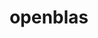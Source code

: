 ---
title: "openblas"
layout: cache
categories: [package, develop-2024-10-06]
meta: {"versions": ["0.3.28"], "compilers": ["apple-clang@=15.0.0", "gcc@=11.1.0", "gcc@=11.4.0", "gcc@=12.3.0", "gcc@=13.2.0", "gcc@=7.3.1", "gcc@=7.5.0", "gcc@=9.4.0", "oneapi@=2024.2.1"], "oss": ["amzn2", "ubuntu18.04", "ubuntu20.04", "ubuntu22.04", "ubuntu24.04", "ventura"], "platforms": ["darwin", "linux"], "targets": ["aarch64", "neoverse_n1", "neoverse_v1", "neoverse_v2", "ppc64le", "x86_64_v3"], "stacks": ["aws-isc", "aws-isc-aarch64", "build_systems", "data-vis-sdk", "e4s", "e4s-neoverse-v2", "e4s-neoverse_v1", "e4s-oneapi", "e4s-power", "e4s-rocm-external", "ml-darwin-aarch64-mps", "ml-linux-x86_64-cpu", "ml-linux-x86_64-cuda", "ml-linux-x86_64-rocm", "radiuss", "radiuss-aws", "radiuss-aws-aarch64", "root", "tutorial"], "num_specs": 24, "num_specs_by_stack": {"root": 24, "ml-darwin-aarch64-mps": 1, "radiuss-aws-aarch64": 2, "aws-isc-aarch64": 2, "radiuss-aws": 1, "aws-isc": 1, "radiuss": 1, "build_systems": 1, "e4s-power": 2, "e4s-neoverse_v1": 2, "data-vis-sdk": 1, "e4s-neoverse-v2": 2, "e4s-rocm-external": 1, "e4s": 3, "tutorial": 4, "e4s-oneapi": 2, "ml-linux-x86_64-cpu": 1, "ml-linux-x86_64-cuda": 1, "ml-linux-x86_64-rocm": 1}}
spec_details: [{"hash": "gvd4lw4nwitc62npcv4erjgfifeczz3w", "compiler": "apple-clang@=15.0.0", "versions": ["0.3.28"], "os": "ventura", "platform": "darwin", "target": "aarch64", "variants": ["~bignuma", "build_system=makefile", "~consistent_fpcsr", "+dynamic_dispatch", "~fortran", "~ilp64", "+locking", "patches=d0b9276", "+pic", "+shared", "symbol_suffix=none", "threads=none"], "stacks": ["root", "ml-darwin-aarch64-mps"], "size": "-", "tarball": "https://binaries.spack.io/develop-2024-10-06/build_cache/darwin-ventura-aarch64/apple-clang-15.0.0/openblas-0.3.28/darwin-ventura-aarch64-apple-clang-15.0.0-openblas-0.3.28-gvd4lw4nwitc62npcv4erjgfifeczz3w.spack"}, {"hash": "tmavttrhqw2mddtz3p2wkm4jqdsjx3q7", "compiler": "gcc@=7.3.1", "versions": ["0.3.28"], "os": "amzn2", "platform": "linux", "target": "aarch64", "variants": ["~bignuma", "build_system=makefile", "~consistent_fpcsr", "+dynamic_dispatch", "+fortran", "~ilp64", "+locking", "patches=d0b9276", "+pic", "+shared", "symbol_suffix=none", "threads=none"], "stacks": ["root", "radiuss-aws-aarch64"], "size": "-", "tarball": "https://binaries.spack.io/develop-2024-10-06/build_cache/linux-amzn2-aarch64/gcc-7.3.1/openblas-0.3.28/linux-amzn2-aarch64-gcc-7.3.1-openblas-0.3.28-tmavttrhqw2mddtz3p2wkm4jqdsjx3q7.spack"}, {"hash": "bseca4ccabn2fsyr4id7n2ypcu4giq7q", "compiler": "gcc@=7.3.1", "versions": ["0.3.28"], "os": "amzn2", "platform": "linux", "target": "aarch64", "variants": ["~bignuma", "build_system=makefile", "~consistent_fpcsr", "+dynamic_dispatch", "+fortran", "~ilp64", "+locking", "patches=d0b9276", "+pic", "+shared", "symbol_suffix=none", "threads=openmp"], "stacks": ["root", "aws-isc-aarch64"], "size": "-", "tarball": "https://binaries.spack.io/develop-2024-10-06/build_cache/linux-amzn2-aarch64/gcc-7.3.1/openblas-0.3.28/linux-amzn2-aarch64-gcc-7.3.1-openblas-0.3.28-bseca4ccabn2fsyr4id7n2ypcu4giq7q.spack"}, {"hash": "jrhedudl6itcfo4ssa3nwkn3hyixoo6k", "compiler": "gcc@=7.3.1", "versions": ["0.3.28"], "os": "amzn2", "platform": "linux", "target": "neoverse_n1", "variants": ["~bignuma", "build_system=makefile", "~consistent_fpcsr", "+dynamic_dispatch", "+fortran", "~ilp64", "+locking", "patches=d0b9276", "+pic", "+shared", "symbol_suffix=none", "threads=openmp"], "stacks": ["root", "aws-isc-aarch64"], "size": "-", "tarball": "https://binaries.spack.io/develop-2024-10-06/build_cache/linux-amzn2-neoverse_n1/gcc-7.3.1/openblas-0.3.28/linux-amzn2-neoverse_n1-gcc-7.3.1-openblas-0.3.28-jrhedudl6itcfo4ssa3nwkn3hyixoo6k.spack"}, {"hash": "hp3kq5oicbimyd26ggmpxjcbyny6zsgc", "compiler": "gcc@=7.3.1", "versions": ["0.3.28"], "os": "amzn2", "platform": "linux", "target": "neoverse_n1", "variants": ["~bignuma", "build_system=makefile", "~consistent_fpcsr", "+dynamic_dispatch", "+fortran", "~ilp64", "+locking", "patches=d0b9276", "+pic", "+shared", "symbol_suffix=none", "threads=none"], "stacks": ["root", "radiuss-aws-aarch64"], "size": "-", "tarball": "https://binaries.spack.io/develop-2024-10-06/build_cache/linux-amzn2-neoverse_n1/gcc-7.3.1/openblas-0.3.28/linux-amzn2-neoverse_n1-gcc-7.3.1-openblas-0.3.28-hp3kq5oicbimyd26ggmpxjcbyny6zsgc.spack"}, {"hash": "jsj3m2if5eln5hfs4n5sbiy64ojy4sdz", "compiler": "gcc@=7.3.1", "versions": ["0.3.28"], "os": "amzn2", "platform": "linux", "target": "x86_64_v3", "variants": ["~bignuma", "build_system=makefile", "~consistent_fpcsr", "+dynamic_dispatch", "+fortran", "~ilp64", "+locking", "patches=d0b9276", "+pic", "+shared", "symbol_suffix=none", "threads=none"], "stacks": ["root", "radiuss-aws"], "size": "-", "tarball": "https://binaries.spack.io/develop-2024-10-06/build_cache/linux-amzn2-x86_64_v3/gcc-7.3.1/openblas-0.3.28/linux-amzn2-x86_64_v3-gcc-7.3.1-openblas-0.3.28-jsj3m2if5eln5hfs4n5sbiy64ojy4sdz.spack"}, {"hash": "axkjykzlopt2626fk3jxhfm5te6ziyij", "compiler": "gcc@=7.3.1", "versions": ["0.3.28"], "os": "amzn2", "platform": "linux", "target": "x86_64_v3", "variants": ["~bignuma", "build_system=makefile", "~consistent_fpcsr", "+dynamic_dispatch", "+fortran", "~ilp64", "+locking", "patches=d0b9276", "+pic", "+shared", "symbol_suffix=none", "threads=openmp"], "stacks": ["aws-isc", "root"], "size": "-", "tarball": "https://binaries.spack.io/develop-2024-10-06/build_cache/linux-amzn2-x86_64_v3/gcc-7.3.1/openblas-0.3.28/linux-amzn2-x86_64_v3-gcc-7.3.1-openblas-0.3.28-axkjykzlopt2626fk3jxhfm5te6ziyij.spack"}, {"hash": "jerslx52gm7feakxh32aooemjtppqjwj", "compiler": "gcc@=7.5.0", "versions": ["0.3.28"], "os": "ubuntu18.04", "platform": "linux", "target": "x86_64_v3", "variants": ["~bignuma", "build_system=makefile", "~consistent_fpcsr", "+dynamic_dispatch", "+fortran", "~ilp64", "+locking", "patches=d0b9276", "+pic", "+shared", "symbol_suffix=none", "threads=none"], "stacks": ["radiuss", "build_systems", "root"], "size": "-", "tarball": "https://binaries.spack.io/develop-2024-10-06/build_cache/linux-ubuntu18.04-x86_64_v3/gcc-7.5.0/openblas-0.3.28/linux-ubuntu18.04-x86_64_v3-gcc-7.5.0-openblas-0.3.28-jerslx52gm7feakxh32aooemjtppqjwj.spack"}, {"hash": "kzk4klczxcjowwaupi4v56m3zokw7b55", "compiler": "gcc@=9.4.0", "versions": ["0.3.28"], "os": "ubuntu20.04", "platform": "linux", "target": "ppc64le", "variants": ["~bignuma", "build_system=makefile", "~consistent_fpcsr", "+dynamic_dispatch", "+fortran", "~ilp64", "+locking", "patches=d0b9276", "+pic", "+shared", "symbol_suffix=none", "threads=openmp"], "stacks": ["root", "e4s-power"], "size": "-", "tarball": "https://binaries.spack.io/develop-2024-10-06/build_cache/linux-ubuntu20.04-ppc64le/gcc-9.4.0/openblas-0.3.28/linux-ubuntu20.04-ppc64le-gcc-9.4.0-openblas-0.3.28-kzk4klczxcjowwaupi4v56m3zokw7b55.spack"}, {"hash": "ee2wllxrl7hh6owb5uaky5b5xzrsk57d", "compiler": "gcc@=9.4.0", "versions": ["0.3.28"], "os": "ubuntu20.04", "platform": "linux", "target": "ppc64le", "variants": ["~bignuma", "build_system=makefile", "~consistent_fpcsr", "+dynamic_dispatch", "+fortran", "~ilp64", "+locking", "patches=d0b9276", "+pic", "~shared", "symbol_suffix=none", "threads=openmp"], "stacks": ["root", "e4s-power"], "size": "-", "tarball": "https://binaries.spack.io/develop-2024-10-06/build_cache/linux-ubuntu20.04-ppc64le/gcc-9.4.0/openblas-0.3.28/linux-ubuntu20.04-ppc64le-gcc-9.4.0-openblas-0.3.28-ee2wllxrl7hh6owb5uaky5b5xzrsk57d.spack"}, {"hash": "bpwjg6arlapucswen74p3zrgdysbdagk", "compiler": "gcc@=11.4.0", "versions": ["0.3.28"], "os": "ubuntu22.04", "platform": "linux", "target": "neoverse_v1", "variants": ["~bignuma", "build_system=makefile", "~consistent_fpcsr", "+dynamic_dispatch", "+fortran", "~ilp64", "+locking", "patches=d0b9276", "+pic", "+shared", "symbol_suffix=none", "threads=openmp"], "stacks": ["root", "e4s-neoverse_v1"], "size": "-", "tarball": "https://binaries.spack.io/develop-2024-10-06/build_cache/linux-ubuntu22.04-neoverse_v1/gcc-11.4.0/openblas-0.3.28/linux-ubuntu22.04-neoverse_v1-gcc-11.4.0-openblas-0.3.28-bpwjg6arlapucswen74p3zrgdysbdagk.spack"}, {"hash": "o4b2sgeht2avcle4cxgrgg7ffvsxgjhc", "compiler": "gcc@=11.1.0", "versions": ["0.3.28"], "os": "ubuntu20.04", "platform": "linux", "target": "x86_64_v3", "variants": ["~bignuma", "build_system=makefile", "~consistent_fpcsr", "+dynamic_dispatch", "+fortran", "~ilp64", "+locking", "patches=d0b9276", "+pic", "+shared", "symbol_suffix=none", "threads=none"], "stacks": ["root", "data-vis-sdk"], "size": "-", "tarball": "https://binaries.spack.io/develop-2024-10-06/build_cache/linux-ubuntu20.04-x86_64_v3/gcc-11.1.0/openblas-0.3.28/linux-ubuntu20.04-x86_64_v3-gcc-11.1.0-openblas-0.3.28-o4b2sgeht2avcle4cxgrgg7ffvsxgjhc.spack"}, {"hash": "uik4lzqfdh7a3ub3m7wg34jkzl42shan", "compiler": "gcc@=11.4.0", "versions": ["0.3.28"], "os": "ubuntu22.04", "platform": "linux", "target": "neoverse_v1", "variants": ["~bignuma", "build_system=makefile", "~consistent_fpcsr", "+dynamic_dispatch", "+fortran", "~ilp64", "+locking", "patches=d0b9276", "+pic", "~shared", "symbol_suffix=none", "threads=openmp"], "stacks": ["root", "e4s-neoverse_v1"], "size": "-", "tarball": "https://binaries.spack.io/develop-2024-10-06/build_cache/linux-ubuntu22.04-neoverse_v1/gcc-11.4.0/openblas-0.3.28/linux-ubuntu22.04-neoverse_v1-gcc-11.4.0-openblas-0.3.28-uik4lzqfdh7a3ub3m7wg34jkzl42shan.spack"}, {"hash": "weglw3kiutvzfekuaiztxhgi75hm5ocw", "compiler": "gcc@=11.4.0", "versions": ["0.3.28"], "os": "ubuntu22.04", "platform": "linux", "target": "neoverse_v2", "variants": ["~bignuma", "build_system=makefile", "~consistent_fpcsr", "+dynamic_dispatch", "+fortran", "~ilp64", "+locking", "patches=d0b9276", "+pic", "+shared", "symbol_suffix=none", "threads=openmp"], "stacks": ["root", "e4s-neoverse-v2"], "size": "-", "tarball": "https://binaries.spack.io/develop-2024-10-06/build_cache/linux-ubuntu22.04-neoverse_v2/gcc-11.4.0/openblas-0.3.28/linux-ubuntu22.04-neoverse_v2-gcc-11.4.0-openblas-0.3.28-weglw3kiutvzfekuaiztxhgi75hm5ocw.spack"}, {"hash": "oyzepxm7l2wkhyv3knkbxqwuurttdpgv", "compiler": "gcc@=11.4.0", "versions": ["0.3.28"], "os": "ubuntu22.04", "platform": "linux", "target": "neoverse_v2", "variants": ["~bignuma", "build_system=makefile", "~consistent_fpcsr", "+dynamic_dispatch", "+fortran", "~ilp64", "+locking", "patches=d0b9276", "+pic", "~shared", "symbol_suffix=none", "threads=openmp"], "stacks": ["root", "e4s-neoverse-v2"], "size": "-", "tarball": "https://binaries.spack.io/develop-2024-10-06/build_cache/linux-ubuntu22.04-neoverse_v2/gcc-11.4.0/openblas-0.3.28/linux-ubuntu22.04-neoverse_v2-gcc-11.4.0-openblas-0.3.28-oyzepxm7l2wkhyv3knkbxqwuurttdpgv.spack"}, {"hash": "qabirq3s7yprjoej77fsqzg4lyhgrt2c", "compiler": "gcc@=11.4.0", "versions": ["0.3.28"], "os": "ubuntu22.04", "platform": "linux", "target": "x86_64_v3", "variants": ["~bignuma", "build_system=makefile", "~consistent_fpcsr", "+dynamic_dispatch", "+fortran", "~ilp64", "+locking", "patches=d0b9276", "+pic", "+shared", "symbol_suffix=none", "threads=openmp"], "stacks": ["root", "e4s-rocm-external", "e4s"], "size": "-", "tarball": "https://binaries.spack.io/develop-2024-10-06/build_cache/linux-ubuntu22.04-x86_64_v3/gcc-11.4.0/openblas-0.3.28/linux-ubuntu22.04-x86_64_v3-gcc-11.4.0-openblas-0.3.28-qabirq3s7yprjoej77fsqzg4lyhgrt2c.spack"}, {"hash": "nlq7jtp5drctc23iheczkeih7v4wnlc5", "compiler": "gcc@=11.4.0", "versions": ["0.3.28"], "os": "ubuntu22.04", "platform": "linux", "target": "x86_64_v3", "variants": ["~bignuma", "build_system=makefile", "~consistent_fpcsr", "+dynamic_dispatch", "+fortran", "+ilp64", "+locking", "patches=d0b9276", "+pic", "+shared", "symbol_suffix=64_", "threads=openmp"], "stacks": ["root", "tutorial", "e4s"], "size": "-", "tarball": "https://binaries.spack.io/develop-2024-10-06/build_cache/linux-ubuntu22.04-x86_64_v3/gcc-11.4.0/openblas-0.3.28/linux-ubuntu22.04-x86_64_v3-gcc-11.4.0-openblas-0.3.28-nlq7jtp5drctc23iheczkeih7v4wnlc5.spack"}, {"hash": "7pfguioz2xdjzna2namspzqawks623ux", "compiler": "gcc@=11.4.0", "versions": ["0.3.28"], "os": "ubuntu22.04", "platform": "linux", "target": "x86_64_v3", "variants": ["~bignuma", "build_system=makefile", "~consistent_fpcsr", "+dynamic_dispatch", "+fortran", "~ilp64", "+locking", "patches=d0b9276", "+pic", "~shared", "symbol_suffix=none", "threads=openmp"], "stacks": ["root", "e4s"], "size": "-", "tarball": "https://binaries.spack.io/develop-2024-10-06/build_cache/linux-ubuntu22.04-x86_64_v3/gcc-11.4.0/openblas-0.3.28/linux-ubuntu22.04-x86_64_v3-gcc-11.4.0-openblas-0.3.28-7pfguioz2xdjzna2namspzqawks623ux.spack"}, {"hash": "w2fghghowf7wdz5fyl6sjqfdp232uksm", "compiler": "gcc@=11.4.0", "versions": ["0.3.28"], "os": "ubuntu22.04", "platform": "linux", "target": "x86_64_v3", "variants": ["~bignuma", "build_system=makefile", "~consistent_fpcsr", "+dynamic_dispatch", "+fortran", "~ilp64", "+locking", "patches=d0b9276", "+pic", "+shared", "symbol_suffix=none", "threads=none"], "stacks": ["root", "tutorial"], "size": "-", "tarball": "https://binaries.spack.io/develop-2024-10-06/build_cache/linux-ubuntu22.04-x86_64_v3/gcc-11.4.0/openblas-0.3.28/linux-ubuntu22.04-x86_64_v3-gcc-11.4.0-openblas-0.3.28-w2fghghowf7wdz5fyl6sjqfdp232uksm.spack"}, {"hash": "aliqr5t6k2tzder6t7j6rvvabjqagkph", "compiler": "gcc@=12.3.0", "versions": ["0.3.28"], "os": "ubuntu22.04", "platform": "linux", "target": "x86_64_v3", "variants": ["~bignuma", "build_system=makefile", "~consistent_fpcsr", "+dynamic_dispatch", "+fortran", "~ilp64", "+locking", "patches=d0b9276", "+pic", "+shared", "symbol_suffix=none", "threads=none"], "stacks": ["root", "tutorial"], "size": "-", "tarball": "https://binaries.spack.io/develop-2024-10-06/build_cache/linux-ubuntu22.04-x86_64_v3/gcc-12.3.0/openblas-0.3.28/linux-ubuntu22.04-x86_64_v3-gcc-12.3.0-openblas-0.3.28-aliqr5t6k2tzder6t7j6rvvabjqagkph.spack"}, {"hash": "v6aqcj3jl2ztlkkvvizoycyittv2x5ar", "compiler": "gcc@=12.3.0", "versions": ["0.3.28"], "os": "ubuntu22.04", "platform": "linux", "target": "x86_64_v3", "variants": ["~bignuma", "build_system=makefile", "~consistent_fpcsr", "+dynamic_dispatch", "+fortran", "~ilp64", "+locking", "patches=d0b9276", "+pic", "+shared", "symbol_suffix=none", "threads=openmp"], "stacks": ["root", "tutorial"], "size": "-", "tarball": "https://binaries.spack.io/develop-2024-10-06/build_cache/linux-ubuntu22.04-x86_64_v3/gcc-12.3.0/openblas-0.3.28/linux-ubuntu22.04-x86_64_v3-gcc-12.3.0-openblas-0.3.28-v6aqcj3jl2ztlkkvvizoycyittv2x5ar.spack"}, {"hash": "26j5ogx24re5wdx4egivgm5oxfxzdygp", "compiler": "oneapi@=2024.2.1", "versions": ["0.3.28"], "os": "ubuntu22.04", "platform": "linux", "target": "x86_64_v3", "variants": ["~bignuma", "build_system=makefile", "~consistent_fpcsr", "+dynamic_dispatch", "+fortran", "~ilp64", "+locking", "patches=d0b9276", "+pic", "+shared", "symbol_suffix=none", "threads=openmp"], "stacks": ["root", "e4s-oneapi"], "size": "-", "tarball": "https://binaries.spack.io/develop-2024-10-06/build_cache/linux-ubuntu22.04-x86_64_v3/oneapi-2024.2.1/openblas-0.3.28/linux-ubuntu22.04-x86_64_v3-oneapi-2024.2.1-openblas-0.3.28-26j5ogx24re5wdx4egivgm5oxfxzdygp.spack"}, {"hash": "omhoq7vzfgo7v2d6aut5kw2fk3r4plfk", "compiler": "oneapi@=2024.2.1", "versions": ["0.3.28"], "os": "ubuntu22.04", "platform": "linux", "target": "x86_64_v3", "variants": ["~bignuma", "build_system=makefile", "~consistent_fpcsr", "+dynamic_dispatch", "+fortran", "~ilp64", "+locking", "patches=d0b9276", "+pic", "~shared", "symbol_suffix=none", "threads=openmp"], "stacks": ["root", "e4s-oneapi"], "size": "-", "tarball": "https://binaries.spack.io/develop-2024-10-06/build_cache/linux-ubuntu22.04-x86_64_v3/oneapi-2024.2.1/openblas-0.3.28/linux-ubuntu22.04-x86_64_v3-oneapi-2024.2.1-openblas-0.3.28-omhoq7vzfgo7v2d6aut5kw2fk3r4plfk.spack"}, {"hash": "ajdnlmhexjhwdvgjvx44ssbna6dwfj57", "compiler": "gcc@=13.2.0", "versions": ["0.3.28"], "os": "ubuntu24.04", "platform": "linux", "target": "x86_64_v3", "variants": ["~bignuma", "build_system=makefile", "~consistent_fpcsr", "+dynamic_dispatch", "+fortran", "~ilp64", "+locking", "patches=d0b9276", "+pic", "+shared", "symbol_suffix=none", "threads=none"], "stacks": ["ml-linux-x86_64-cpu", "root", "ml-linux-x86_64-cuda", "ml-linux-x86_64-rocm"], "size": "-", "tarball": "https://binaries.spack.io/develop-2024-10-06/build_cache/linux-ubuntu24.04-x86_64_v3/gcc-13.2.0/openblas-0.3.28/linux-ubuntu24.04-x86_64_v3-gcc-13.2.0-openblas-0.3.28-ajdnlmhexjhwdvgjvx44ssbna6dwfj57.spack"}]
---